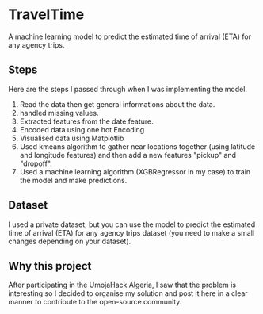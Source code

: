 # TravelTime
A machine learning model to predict the estimated time of arrival (ETA) for any agency trips.

## Steps
Here are the steps I passed through when I was implementing the model.
1.  Read the data then get general informations about the data.
2.  handled missing values.
3.  Extracted features from the date feature.
4.  Encoded data using one hot Encoding
5.  Visualised data using Matplotlib
6.  Used kmeans algorithm to gather near locations together (using latitude and longitude features) and then add a new features "pickup" and "dropoff".
7.  Used a machine learning algorithm (XGBRegressor in my case) to train the model and make predictions.

## Dataset
I used a private dataset, but you can use the model to predict the estimated time of arrival (ETA) for any agency trips dataset (you need to make a small changes depending on your dataset).

## Why this project
After participating in the UmojaHack Algeria, I saw that the problem is interesting so I decided to organise my solution and post it here in a clear manner to contribute to the open-source community.
